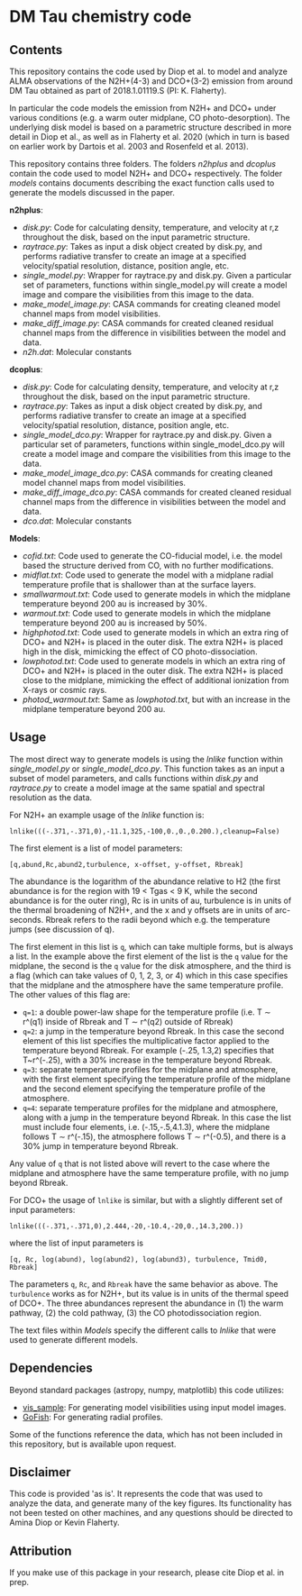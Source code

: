 # DM Tau chemistry code

## Contents
This repository contains the code used by Diop et al. to model and analyze ALMA observations of the N2H+(4-3) and DCO+(3-2) emission from around DM Tau obtained as part of 2018.1.01119.S (PI: K. Flaherty).

In particular the code models the emission from N2H+ and DCO+ under various conditions (e.g. a warm outer midplane, CO photo-desorption). The underlying disk model is based on a parametric structure described in more detail in Diop et al., as well as in Flaherty et al. 2020 (which in turn is based on earlier work by Dartois et al. 2003 and Rosenfeld et al. 2013).

This repository contains three folders. The folders *n2hplus* and *dcoplus* contain the code used to model N2H+ and DCO+ respectively. The folder *models* contains documents describing the exact function calls used to generate the models discussed in the paper.

**n2hplus**:
- *disk.py*: Code for calculating density, temperature, and velocity at r,z throughout the disk, based on the input parametric structure.
- *raytrace.py*: Takes as input a disk object created by disk.py, and performs radiative transfer to create an image at a specified velocity/spatial resolution, distance, position angle, etc.
- *single_model.py*: Wrapper for raytrace.py and disk.py. Given a particular set of parameters, functions within single_model.py will create a model image and compare the visibilities from this image to the data.
- *make_model_image.py*: CASA commands for creating cleaned model channel maps from model visibilities.
- *make_diff_image.py*: CASA commands for created cleaned residual channel maps from the difference in visibilities between the model and data.
- *n2h.dat*: Molecular constants

**dcoplus**:
- *disk.py*: Code for calculating density, temperature, and velocity at r,z throughout the disk, based on the input parametric structure.
- *raytrace.py*: Takes as input a disk object created by disk.py, and performs radiative transfer to create an image at a specified velocity/spatial resolution, distance, position angle, etc.
- *single_model_dco.py*: Wrapper for raytrace.py and disk.py. Given a particular set of parameters, functions within single_model_dco.py will create a model image and compare the visibilities from this image to the data.
- *make_model_image_dco.py*: CASA commands for creating cleaned model channel maps from model visibilities.
- *make_diff_image_dco.py*: CASA commands for created cleaned residual channel maps from the difference in visibilities between the model and data.
- *dco.dat*: Molecular constants

**Models**:
- *cofid.txt*: Code used to generate the CO-fiducial model, i.e. the model based the structure derived from CO, with no further modifications.
- *midflat.txt*: Code used to generate the model with a midplane radial temperature profile that is shallower than at the surface layers.
- *smallwarmout.txt*: Code used to generate models in which the midplane temperature beyond 200 au is increased by 30%.
- *warmout.txt*: Code used to generate models in which the midplane temperature beyond 200 au is increased by 50%.
- *highphotod.txt*: Code used to generate models in which an extra ring of DCO+ and N2H+ is placed in the outer disk. The extra N2H+ is placed high in the disk, mimicking the effect of CO photo-dissociation.
- *lowphotod.txt*: Code used to generate models in which an extra ring of DCO+ and N2H+ is placed in the outer disk. The extra N2H+ is placed close to the midplane, mimicking the effect of additional ionization from X-rays or cosmic rays.
- *photod_warmout.txt*: Same as *lowphotod.txt*, but with an increase in the midplane temperature beyond 200 au.

## Usage

The most direct way to generate models is using the *lnlike* function within *single_model.py* or *single_model_dco.py*. This function takes as an input a subset of model parameters, and calls functions within *disk.py* and *raytrace.py* to create a model image at the same spatial and spectral resolution as the data.

For N2H+ an example usage of the *lnlike* function is:

```
lnlike(((-.371,-.371,0),-11.1,325,-100,0.,0.,0.200.),cleanup=False)
```

The first element is a list of model parameters:

```
[q,abund,Rc,abund2,turbulence, x-offset, y-offset, Rbreak]
```
The abundance is the logarithm of the abundance relative to H2 (the first abundance is for the region with 19 < Tgas < 9 K, while the second abundance is for the outer ring), Rc is in units of au, turbulence is in units of the thermal broadening of N2H+, and the x and y offsets are in units of arc-seconds. Rbreak refers to the radii beyond which e.g. the temperature jumps (see discussion of q).

The first element in this list is `q`, which can take multiple forms, but is always a list. In the example above the first element of the list is the `q` value for the midplane, the second is the `q` value for the disk atmosphere, and the third is a flag (which can take values of 0, 1, 2, 3, or 4) which in this case specifies that the midplane and the atmosphere have the same temperature profile. The other values of this flag are:
- `q=1`: a double power-law shape for the temperature profile (i.e. T $\sim$ r^(q1) inside of Rbreak and T $\sim$ r^(q2) outside of Rbreak)
- `q=2`: a jump in the temperature beyond Rbreak. In this case the second element of this list specifies the multiplicative factor applied to the temperature beyond Rbreak. For example (-.25, 1.3,2) specifies that T~r^(-.25), with a 30% increase in the temperature beyond Rbreak.
- `q=3`: separate temperature profiles for the midplane and atmosphere, with the first element specifying the temperature profile of the midplane and the second element specifying the temperature profile of the atmosphere.
- `q=4`: separate temperature profiles for the midplane and atmosphere, along with a jump in the temperature beyond Rbreak. In this case the list must include four elements, i.e. (-.15,-.5,4.1.3), where the midplane follows T $\sim$ r^(-.15), the atmosphere follows T $\sim$ r^(-0.5), and there is a 30% jump in temperature beyond Rbreak.

Any value of `q` that is not listed above will revert to the case where the midplane and atmosphere have the same temperature profile, with no jump beyond Rbreak.

For DCO+ the usage of `lnlike` is similar, but with a slightly different set of input parameters:
```
lnlike(((-.371,-.371,0),2.444,-20,-10.4,-20,0.,14.3,200.))
```

where the list of input parameters is
```
[q, Rc, log(abund), log(abund2), log(abund3), turbulence, Tmid0, Rbreak]
```

The parameters `q`, `Rc`, and `Rbreak` have the same behavior as above. The `turbulence` works as for N2H+, but its value is in units of the thermal speed of DCO+. The three abundances represent the abundance in (1) the warm pathway, (2) the cold pathway, (3) the CO photodissociation region.


The text files within *Models* specify the different calls to *lnlike* that were used to generate different models.


## Dependencies
Beyond standard packages (astropy, numpy, matplotlib) this code utilizes:
  - [vis_sample](https://github.com/AstroChem/vis_sample): For generating model visibilities using input model images.
  - [GoFish](https://fishing.readthedocs.io): For generating radial profiles.

Some of the functions reference the data, which has not been included in this repository, but is available upon request.

## Disclaimer
This code is provided 'as is'. It represents the code that was used to analyze the data, and generate many of the key figures. Its functionality has not been tested on other machines, and any questions should be directed to Amina Diop or Kevin Flaherty.

## Attribution
If you make use of this package in your research, please cite Diop et al. in prep.
